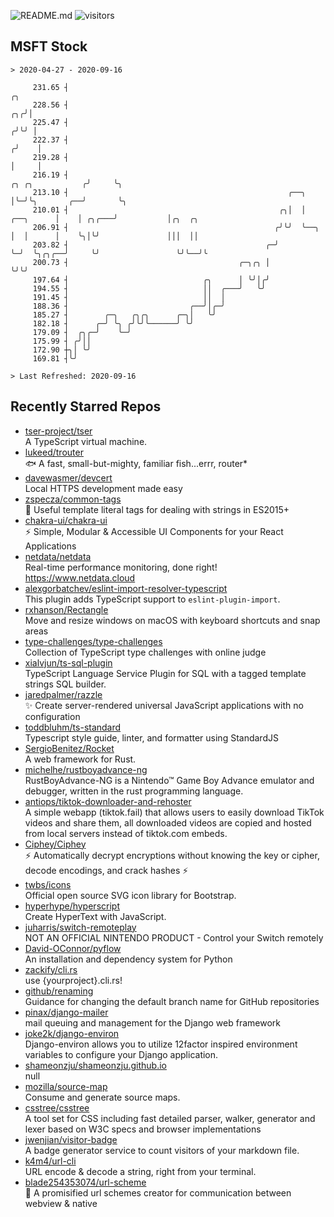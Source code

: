 ![README.md](https://github.com/Gerhut/Gerhut/workflows/README.md/badge.svg)
![visitors](https://visitors.vercel.app/Gerhut/Gerhut?token=8cf69d1f6813d272ef062726b6070c9be4ff72038cfe5a7ded7384a8da65d866)

## MSFT Stock

```
> 2020-04-27 - 2020-09-16

     231.65 ┤                                                                                         ╭╮         
     228.56 ┤                                                                                      ╭╮╭╯│         
     225.47 ┤                                                                                     ╭╯╰╯ │         
     222.37 ┤                                                                                    ╭╯    │         
     219.28 ┤                                                                                    │     │         
     216.19 ┤                                                                   ╭╮ ╭╮           ╭╯     ╰╮        
     213.10 ┤                                                 ╭──╮              │╰─╯╰╮       ╭──╯       ╰╮       
     210.01 ┤                                               ╭╮│  │    ╭──╮      │    │ ╭╮╭───╯           │╭╮  ╭╮ 
     206.91 ┤                                              ╭╯╰╯  ╰──╮ │  │      │    ╰╮│╰╯               │││  ││ 
     203.82 ┤                                            ╭─╯        ╰─╯  ╰╮╭╮╭──╯     ╰╯                 ╰╯╰──╯╰ 
     200.73 ┤                                      ╭─╮╭╮ │                ╰╯╰╯                                   
     197.64 ┤                              ╭╮      │ ╰╯│╭╯                                                       
     194.55 ┤                              ││  ╭───╯   ╰╯                                                        
     191.45 ┤                              ││  │                                                                 
     188.36 ┤                           ╭──╯│╭─╯                                                                 
     185.27 ┤        ╭─╮   ╭╮╭╮      ╭─╮│   ╰╯                                                                   
     182.18 ┤      ╭─╯ ╰╮ ╭╯╰╯╰──────╯ ╰╯                                                                        
     179.09 ┤  ╭╮╭─╯    ╰─╯                                                                                      
     175.99 ┤ ╭╯││                                                                                               
     172.90 ┼╮│ ╰╯                                                                                               
     169.81 ┤╰╯                                                                                                  

> Last Refreshed: 2020-09-16
```

## Recently Starred Repos

- [tser-project/tser](https://github.com/tser-project/tser)  
  A TypeScript virtual machine.
- [lukeed/trouter](https://github.com/lukeed/trouter)  
  :fish: A fast, small-but-mighty, familiar fish...errr, router*
- [davewasmer/devcert](https://github.com/davewasmer/devcert)  
  Local HTTPS development made easy
- [zspecza/common-tags](https://github.com/zspecza/common-tags)  
  🔖 Useful template literal tags for dealing with strings in ES2015+
- [chakra-ui/chakra-ui](https://github.com/chakra-ui/chakra-ui)  
  ⚡️ Simple, Modular & Accessible UI Components for your React Applications
- [netdata/netdata](https://github.com/netdata/netdata)  
  Real-time performance monitoring, done right! https://www.netdata.cloud
- [alexgorbatchev/eslint-import-resolver-typescript](https://github.com/alexgorbatchev/eslint-import-resolver-typescript)  
  This plugin adds TypeScript support to `eslint-plugin-import`.
- [rxhanson/Rectangle](https://github.com/rxhanson/Rectangle)  
  Move and resize windows on macOS with keyboard shortcuts and snap areas
- [type-challenges/type-challenges](https://github.com/type-challenges/type-challenges)  
  Collection of TypeScript type challenges with online judge
- [xialvjun/ts-sql-plugin](https://github.com/xialvjun/ts-sql-plugin)  
  TypeScript Language Service Plugin for SQL with a tagged template strings SQL builder.
- [jaredpalmer/razzle](https://github.com/jaredpalmer/razzle)  
  ✨ Create server-rendered universal JavaScript applications with no configuration
- [toddbluhm/ts-standard](https://github.com/toddbluhm/ts-standard)  
  Typescript style guide, linter, and formatter using StandardJS
- [SergioBenitez/Rocket](https://github.com/SergioBenitez/Rocket)  
  A web framework for Rust.
- [michelhe/rustboyadvance-ng](https://github.com/michelhe/rustboyadvance-ng)  
  RustBoyAdvance-NG is a Nintendo™ Game Boy Advance emulator and debugger, written in the rust programming language.
- [antiops/tiktok-downloader-and-rehoster](https://github.com/antiops/tiktok-downloader-and-rehoster)  
  A simple webapp (tiktok.fail) that allows users to easily download TikTok videos and share them, all downloaded videos are copied and hosted from local servers instead of tiktok.com embeds.
- [Ciphey/Ciphey](https://github.com/Ciphey/Ciphey)  
  ⚡ Automatically decrypt encryptions without knowing the key or cipher, decode encodings, and crack hashes ⚡
- [twbs/icons](https://github.com/twbs/icons)  
  Official open source SVG icon library for Bootstrap.
- [hyperhype/hyperscript](https://github.com/hyperhype/hyperscript)  
  Create HyperText with JavaScript.
- [juharris/switch-remoteplay](https://github.com/juharris/switch-remoteplay)  
  NOT AN OFFICIAL NINTENDO PRODUCT - Control your Switch remotely
- [David-OConnor/pyflow](https://github.com/David-OConnor/pyflow)  
  An installation and dependency system for Python
- [zackify/cli.rs](https://github.com/zackify/cli.rs)  
  use {yourproject}.cli.rs!
- [github/renaming](https://github.com/github/renaming)  
  Guidance for changing the default branch name for GitHub repositories
- [pinax/django-mailer](https://github.com/pinax/django-mailer)  
  mail queuing and management for the Django web framework
- [joke2k/django-environ](https://github.com/joke2k/django-environ)  
  Django-environ allows you to utilize 12factor inspired environment variables to configure your Django application.
- [shameonzju/shameonzju.github.io](https://github.com/shameonzju/shameonzju.github.io)  
  null
- [mozilla/source-map](https://github.com/mozilla/source-map)  
  Consume and generate source maps.
- [csstree/csstree](https://github.com/csstree/csstree)  
  A tool set for CSS including fast detailed parser, walker, generator and lexer based on W3C specs and browser implementations
- [jwenjian/visitor-badge](https://github.com/jwenjian/visitor-badge)  
  A badge generator service to count visitors of your markdown file.
- [k4m4/url-cli](https://github.com/k4m4/url-cli)  
  URL encode & decode a string, right from your terminal.
- [blade254353074/url-scheme](https://github.com/blade254353074/url-scheme)  
  📢 A promisified url schemes creator for communication between webview & native
